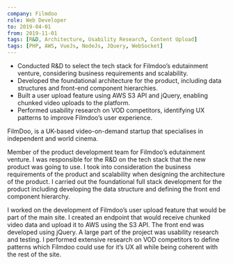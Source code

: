```yaml
---
company: Filmdoo
role: Web Developer
to: 2019-04-01
from: 2019-11-01
tags: [R&D, Architecture, Usability Research, Content Upload]
tags: [PHP, AWS, VueJs, NodeJs, JQuery, WebSocket]
---
```


- Conducted R&D to select the tech stack for Filmdoo’s edutainment venture, considering business requirements and scalability.  
- Developed the foundational architecture for the product, including data structures and front-end component hierarchies.  
- Built a user upload feature using AWS S3 API and jQuery, enabling chunked video uploads to the platform.  
- Performed usability research on VOD competitors, identifying UX patterns to improve Filmdoo’s user experience.  

<!--content-->

FilmDoo, is a UK-based video-on-demand startup that specialises in independent and world cinema.

Member of the product development team for Filmdoo’s edutainment venture. I was responsible for the R&D on the tech stack that the new product was going to use. I took into consideration the business requirements of the product and scalability when designing the architecture of the product. I carried out the foundational full stack development for the product including developing the data structure and defining the front end component hierarchy.

I worked on the development of Filmdoo’s user upload feature that would be part of the main site. I created an endpoint that would receive chunked video data and upload it to AWS using the S3 API. The front end was developed using jQuery. A large part of the project was usability research and testing. I performed extensive research on VOD competitors to define patterns which Filmdoo could use for it’s UX all while being coherent with the rest of the site.